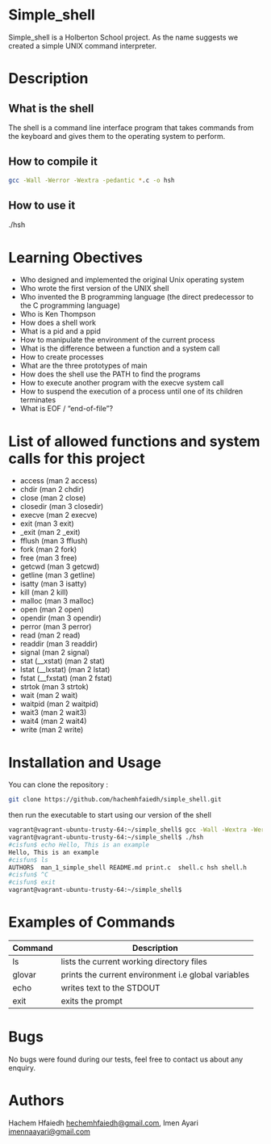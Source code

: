 # Simple_shell

Simple_shell is a Holberton School project. As the name suggests we created a simple UNIX command interpreter.

# Description

## What is the shell
The shell is a command line interface program that takes commands from the keyboard and gives them to the operating system to perform.
## How to compile it
```bash
gcc -Wall -Werror -Wextra -pedantic *.c -o hsh
```
## How to use it
./hsh

# Learning Obectives

* Who designed and implemented the original Unix operating system
* Who wrote the first version of the UNIX shell
* Who invented the B programming language (the direct predecessor to the C programming language)
* Who is Ken Thompson
* How does a shell work
* What is a pid and a ppid
* How to manipulate the environment of the current process
* What is the difference between a function and a system call
* How to create processes
* What are the three prototypes of main
* How does the shell use the PATH to find the programs
* How to execute another program with the execve system call
* How to suspend the execution of a process until one of its children terminates
* What is EOF / “end-of-file”?

# List of allowed functions and system calls for this project

* access (man 2 access)
* chdir (man 2 chdir)
* close (man 2 close)
* closedir (man 3 closedir)
* execve (man 2 execve)
* exit (man 3 exit)
* _exit (man 2 _exit)
* fflush (man 3 fflush)
* fork (man 2 fork)
* free (man 3 free)
* getcwd (man 3 getcwd)
* getline (man 3 getline)
* isatty (man 3 isatty)
* kill (man 2 kill)
* malloc (man 3 malloc)
* open (man 2 open)
* opendir (man 3 opendir)
* perror (man 3 perror)
* read (man 2 read)
* readdir (man 3 readdir)
* signal (man 2 signal)
* stat (__xstat) (man 2 stat)
* lstat (__lxstat) (man 2 lstat)
* fstat (__fxstat) (man 2 fstat)
* strtok (man 3 strtok)
* wait (man 2 wait)
* waitpid (man 2 waitpid)
* wait3 (man 2 wait3)
* wait4 (man 2 wait4)
* write (man 2 write)

# Installation and Usage

You can clone the repository :
```bash
git clone https://github.com/hachemhfaiedh/simple_shell.git
```
then run the executable to start using our version of the shell
```bash
vagrant@vagrant-ubuntu-trusty-64:~/simple_shell$ gcc -Wall -Wextra -Werror -pedantic *.c -o hsh
vagrant@vagrant-ubuntu-trusty-64:~/simple_shell$ ./hsh
#cisfun$ echo Hello, This is an example
Hello, This is an example
#cisfun$ ls
AUTHORS  man_1_simple_shell README.md print.c  shell.c hsh shell.h
#cisfun$ ^C
#cisfun$ exit
vagrant@vagrant-ubuntu-trusty-64:~/simple_shell$
```
# Examples of Commands

Command | Description
------- | -----------
ls | lists the current working directory files
glovar | prints the current environment i.e global variables
echo | writes text to the STDOUT
exit | exits the prompt

# Bugs
No bugs were found during our tests, feel free to contact us about any enquiry.
# Authors

Hachem Hfaiedh <hechemhfaiedh@gmail.com>, Imen Ayari <imennaayari@gmail.com>